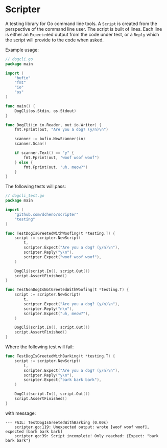 # Scripter

A testing library for Go command line tools. A `Script` is created from the perspective
of the command line user. The script is built of lines. Each line is either an `Expected`ed
output from the code under test, or a `Reply` which the script will provide to the code
when asked.

Example usage:

```go
// dogcli.go
package main

import (
	"bufio"
	"fmt"
	"io"
	"os"
)

func main() {
	DogCli(os.Stdin, os.Stdout)
}

func DogCli(in io.Reader, out io.Writer) {
	fmt.Fprint(out, "Are you a dog? (y/n)\n")

	scanner := bufio.NewScanner(in)
	scanner.Scan()

	if scanner.Text() == "y" {
		fmt.Fprint(out, "woof woof woof")
	} else {
		fmt.Fprint(out, "uh, meow?")
	}
}
```

The following tests will pass:
```go
// dogcli_test.go
package main

import (
	"github.com/dcheno/scripter"
	"testing"
)

func TestDogIsGreetedWithWoofing(t *testing.T) {
	script := scripter.NewScript(
		t,
		scripter.Expect("Are you a dog? (y/n)\n"),
		scripter.Reply("y\n"),
		scripter.Expect("woof woof woof"),
	)

	DogCli(script.In(), script.Out())
	script.AssertFinished()
}

func TestNonDogIsNotGreetedWithWoofing(t *testing.T) {
	script := scripter.NewScript(
		t,
		scripter.Expect("Are you a dog? (y/n)\n"),
		scripter.Reply("n\n"),
		scripter.Expect("uh, meow?"),
	)

	DogCli(script.In(), script.Out())
	script.AssertFinished()
}
```

Where the following test will fail:
```go
func TestDogIsGreetedWithBarking(t *testing.T) {
	script := scripter.NewScript(
		t,
		scripter.Expect("Are you a dog? (y/n)\n"),
		scripter.Reply("y\n"),
		scripter.Expect("bark bark bark"),
	)

	DogCli(script.In(), script.Out())
	script.AssertFinished()
}
```

with message:
```
--- FAIL: TestDogIsGreetedWithBarking (0.00s)
    scripter.go:119: Unexpected output: wrote [woof woof woof], expected [bark bark bark]
    scripter.go:39: Script incomplete! Only reached: {Expect: "bark bark bark"}
```
